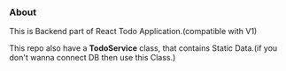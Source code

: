 ### About 
This is Backend part of React Todo Application.(compatible with V1)

This repo also have a **TodoService** class, that contains Static Data.(if you don't wanna connect DB then use this Class.)
